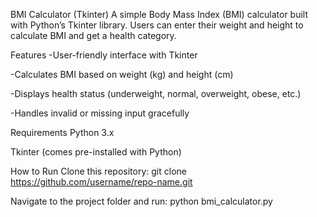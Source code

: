 BMI Calculator (Tkinter)
A simple Body Mass Index (BMI) calculator built with Python’s Tkinter library.
Users can enter their weight and height to calculate BMI and get a health category.

Features
-User-friendly interface with Tkinter

-Calculates BMI based on weight (kg) and height (cm)

-Displays health status (underweight, normal, overweight, obese, etc.)

-Handles invalid or missing input gracefully

Requirements
Python 3.x

Tkinter (comes pre-installed with Python)

How to Run
Clone this repository:
git clone https://github.com/username/repo-name.git

Navigate to the project folder and run:
python bmi_calculator.py
